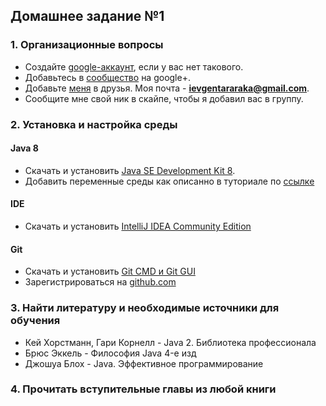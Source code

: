 ## Домашнее задание №1

### 1. Организационные вопросы

 * Создайте [google-аккаунт](https://accounts.google.com/SignUp?continue=https%3A%2F%2Fwww.google.com.ua%2F&hl=uk), если у вас нет такового.
 * Добавьтесь в [сообщество](https://plus.google.com/u/0/communities/105463363023981981201) на google+.
 * Добавьте [меня](https://plus.google.com/u/0/101873532288467998728) в друзья. Моя почта - **ievgentararaka@gmail.com**.
 * Сообщите мне свой ник в скайпе, чтобы я добавил вас в группу.

### 2. Установка и настройка среды

#### Java 8

 * Скачать и установить [Java SE Development Kit 8](http://www.oracle.com/technetwork/java/javase/downloads/jdk8-downloads-2133151.html).
 * Добавить переменные среды как описанно в туториале по [ссылке](http://java-course.ru/begin/install-jdk/)</br>

#### IDE

 * Скачать и установить [IntelliJ IDEA Community Edition](https://www.jetbrains.com/idea/#chooseYourEdition)

#### Git

 * Скачать и установить [Git CMD и Git GUI](https://git-scm.com/downloads)
 * Зарегистрироваться на [github.com](https://github.com/)

### 3. Найти литературу и необходимые источники для обучения

 * Кей Хорстманн, Гари Корнелл - Java 2. Библиотека профессионала
 * Брюс Эккель - Философия Java 4-е изд
 * Джошуа Блох - Java. Эффективное программирование

### 4. Прочитать вступительные главы из любой книги